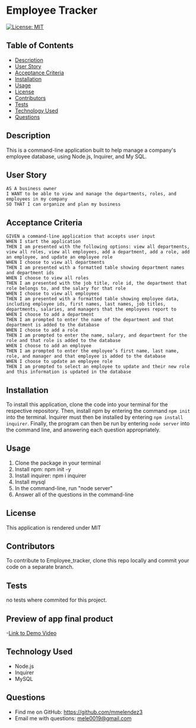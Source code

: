# Employee Tracker

  
  [![License: MIT](https://img.shields.io/badge/License-MIT-yellow.svg)](https://opensource.org/licenses/MIT)

  ## Table of Contents
- [Description](#description)
- [User Story](#user-story)
- [Acceptance Criteria](#acceptance-criteria)
- [Installation](#installation)
- [Usage](#usage)
- [License](#license)
- [Contributors](#contributors)
- [Tests](#tests)
- [Technology Used](#technology-used)
- [Questions](#questions)

## Description
This is a command-line application built to help manage a company's employee database, using Node.js, Inquirer, and My SQL.

## User Story
```
AS A business owner
I WANT to be able to view and manage the departments, roles, and employees in my company
SO THAT I can organize and plan my business
```

## Acceptance Criteria
```
GIVEN a command-line application that accepts user input
WHEN I start the application
THEN I am presented with the following options: view all departments, view all roles, view all employees, add a department, add a role, add an employee, and update an employee role
WHEN I choose to view all departments
THEN I am presented with a formatted table showing department names and department ids
WHEN I choose to view all roles
THEN I am presented with the job title, role id, the department that role belongs to, and the salary for that role
WHEN I choose to view all employees
THEN I am presented with a formatted table showing employee data, including employee ids, first names, last names, job titles, departments, salaries, and managers that the employees report to
WHEN I choose to add a department
THEN I am prompted to enter the name of the department and that department is added to the database
WHEN I choose to add a role
THEN I am prompted to enter the name, salary, and department for the role and that role is added to the database
WHEN I choose to add an employee
THEN I am prompted to enter the employee’s first name, last name, role, and manager and that employee is added to the database
WHEN I choose to update an employee role
THEN I am prompted to select an employee to update and their new role and this information is updated in the database 
```



## Installation

To install this application, clone the code into your terminal for the respective repository. Then, install npm by entering the command ```npm init```  into the terminal. Inquirer must then be installed by entering ```npm install inquirer```. Finally, the program can then be run by entering ```node server``` into the command line, and answering each question appropriately.

 
## Usage
1. Clone the package in your terminal
2. Install npm: npm init -y
3. Install inquirer: npm i inquirer
4. Install mysql
5. In the command-line, run "node server"
6. Answer all of the questions in the command-line

## License
This application is rendered under MIT

## Contributors
To contribute to Employee_tracker, clone this repo locally and commit your code on a separate branch.
  


## Tests
no tests where commited for this project.

## Preview of app final product

  -[Link to Demo Video](https://drive.google.com/file/d/1Q6rpkgDysue1cKyvmQdITqT1-zxz4O0u/view)


 

## Technology Used
- Node.js
- Inquirer
- MySQL

## Questions
- Find me on GitHub: https://github.com/mmelendez3
- Email me with questions: mele0019@gmail.com